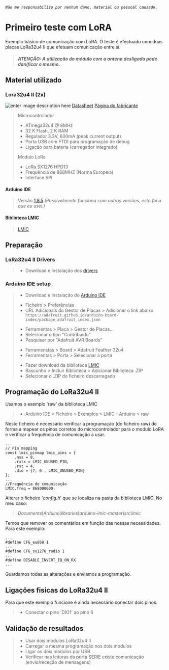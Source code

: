 *`Não me responsabilizo por nenhum dano, material ou pessoal causado.`*
# Primeiro teste com LoRA
Exemplo básico de comunicação com LoRA. 
O teste é efectuado com duas placas LoRa32u4 II que efetuam comunicação entre sí.
> ##### ATENÇÃO:  A utilização do módulo com a antena desligada pode danificar o mesmo.
##  Material utilizado
### Lora32u4 II  (2x)
![enter image description here](https://raw.githubusercontent.com/nunosilvarocha/LoRa32u4_II_com_LMiC/master/Img/Lora32u4_II.jpg?token=AgTL5uf7T2hwvR9SZYJILOTP81oJ04Msks5bFw5IwA%3D%3D)
[Datasheet](https://docs.bsfrance.fr/documentation/11355_LORA32U4II/Datasheet_LoRa32u4II_1.1.pdf "Datasheet")
[Página do fabricante](https://bsfrance.fr/lora-long-range/1345-LoRa32u4-II-Lora-LiPo-Atmega32u4-SX1276-HPD13-868MHZ-EU-Antenna.html "Página do fabricante")

>  Microcontrolador
>- ATmega32u4 @ 8MHz
>- 32 K Flash, 2 K  RAM
>- Regulador 3.3V, 600mA (peak current output)
>- Porta USB com FTDI para programação de debug
>- Ligação para bateria (carregador integrado) 
> 
> Modulo LoRa 
>- LoRa SX1276 HPD13 
>- Frequência de 868MHZ (Norma Europeia)
>- Interface SPI
#### Arduino IDE
> Versão [1.8.5](https://www.arduino.cc/en/Main/Software)
>  *(Possivelmente funciona com outras versões, esta foi a que eu usei.)*
#### Biblioteca LMIC
> [LMIC](https://github.com/matthijskooijman/arduino-lmic)


## Preparação
### LoRa32u4 II Drivers

 > - Download e instalação dos [drivers](https://github.com/adafruit/Adafruit_Windows_Drivers/releases/download/2.2.0/adafruit_drivers_2.2.0.0.exe)

### Arduino IDE setup
 > - Download e instalação do [Arduino IDE](https://www.arduino.cc/en/Main/Software)<p><p>
 > - Ficheiro > Preferências
 > - URL Adicionais do Gestor de Placas > Adicionar o link abaixo `https://adafruit.github.io/arduino-board-index/package_adafruit_index.json`<p><p>
 > - Ferramentas > Placa > Gestor de Placas...
 > - Selecionar o tipo "Contribuído"
 > - Pesquisar por "Adafruit AVR Boards"<p><p>
 > - Ferramenstas > Board > Adafruit Feather 32u4
 > - Ferramentas > Porta > Selecionar a porta<p><p>
 > - Fazer download da biblioteca [LMIC](https://github.com/matthijskooijman/arduino-lmic)
 > - Rascunho > Incluir Biblioteca > Adicionar Biblioteca .ZIP
 > - Selecionar o .ZIP do ficheiro descarregado

## Programação do LoRa32u4 II
Usamos o exemplo 'raw' da biblioteca LMIC  
> - Arduino IDE > Ficheiro > Exemplos > LMIC - Arduino > raw

Neste ficheiro é necessário verificar a programação (do ficheiro raw) de forma a mapear os pinos corretos do microcontrolador para o modulo LoRA e verificar a frequência de comunicação a usar.

    ...
    // Pin mapping
    const lmic_pinmap lmic_pins = {
        .nss = 8,
        .rxtx = LMIC_UNUSED_PIN,
        .rst = 4,
        .dio = {7, 6 , LMIC_UNUSED_PIN}
    };
    ...
    //Frequência de comunicação
    LMIC.freq = 868000000;

Alterar o ficheiro '*config.h*' que se localiza na pasta da biblioteca LMIC. 
No meu caso: 
> *Documents\Arduino\libraries\arduino-lmic-master\src\lmic*

Temos que remover os comentários em função das nossas necessidades.
Para este exemplo:

    ...
    #define CFG_eu868 1
    ...
    #define CFG_sx1276_radio 1
    ...
    #define DISABLE_INVERT_IQ_ON_RX
    ...
Guardamos todas as alterações e enviamos a programação.
## Ligações fisicas do LoRa32u4 II
Para que este exemplo funcione é ainda necessário conectar dois pinos.
> - Conectar o pino 'DIO1' ao pino 6
## Validação de resultados
> - Usar dois módulos LoRa32u4 II  
> - Carregar a mesma programação nos dois módulos 
> - Ligar os dois módulos por USB 
> - Verificar nas leituras da porta SERIE existe comunicação (envio/receção de mensagens)
